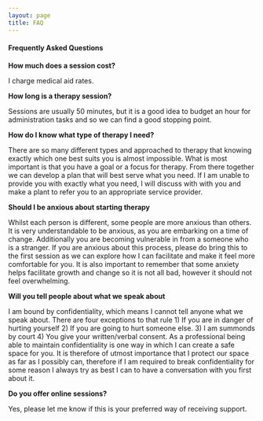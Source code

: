 ```yaml
---
layout: page
title: FAQ
---
```


#### Frequently Asked Questions

**How much does a session cost?**

I charge medical aid rates. 

**How long is a therapy session?**

Sessions are usually 50 minutes, but it is a good idea to budget an hour for administration tasks and so we can find a good stopping point.  

**How do I know what type of therapy I need?**

There are so many different types and approached to therapy that knowing exactly which one best suits you is almost impossible. What is most important is that you have a goal or a focus for therapy. From there together we can develop a plan that will best serve what you need. If I am unable to provide you with exactly what you need, I will discuss with with you and make a plant to refer you to an appropriate service provider.  

**Should I be anxious about starting therapy**

Whilst each person is different, some people are more anxious than others. It is very understandable to be anxious, as you are embarking on a time of change. Additionally you are becoming vulnerable in from a someone who is a stranger. If you are anxious about this process, please do bring this to the first session as we can explore how I can facilitate and make it feel more comfortable for you. It is also important to remember that some anxiety helps facilitate growth and change so it is not all bad, however it should not feel overwhelming.  

**Will you tell people about what we speak about**

I am bound by confidentiality, which means I cannot tell anyone what we speak about. There are four exceptions to that rule 1) If you are in danger of hurting yourself 2) If you are going to hurt someone else. 3) I am summonds by court 4) You give your written/verbal consent. As a professional being able to maintain confidentiality is one way in which I can create a safe space for you. It is therefore of utmost importance that I protect our space as far as I possibly can, therefore if I am required to break confidentiality for some reason I always try as best I can to have a conversation with you first about it. 

**Do you offer online sessions?**

Yes, please let me know if this is your preferred way of receiving support.

  